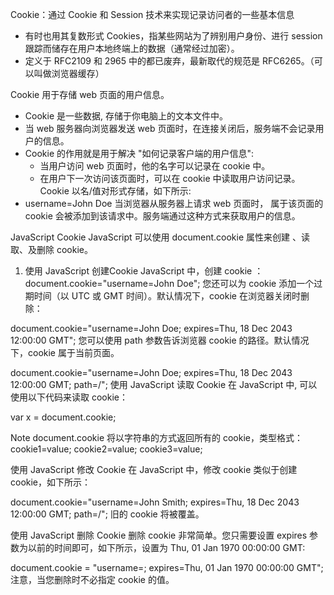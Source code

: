 Cookie：通过 Cookie 和 Session 技术来实现记录访问者的一些基本信息 
  - 有时也用其复数形式 Cookies，指某些网站为了辨别用户身份、进行 session 跟踪而储存在用户本地终端上的数据（通常经过加密）。
  - 定义于 RFC2109 和 2965 中的都已废弃，最新取代的规范是 RFC6265。（可以叫做浏览器缓存）

Cookie 用于存储 web 页面的用户信息。
  - Cookie 是一些数据, 存储于你电脑上的文本文件中。
  - 当 web 服务器向浏览器发送 web 页面时，在连接关闭后，服务端不会记录用户的信息。
  - Cookie 的作用就是用于解决 "如何记录客户端的用户信息":
    * 当用户访问 web 页面时，他的名字可以记录在 cookie 中。
    * 在用户下一次访问该页面时，可以在 cookie 中读取用户访问记录。
Cookie 以名/值对形式存储，如下所示:
- username=John Doe
  当浏览器从服务器上请求 web 页面时， 属于该页面的 cookie 会被添加到该请求中。服务端通过这种方式来获取用户的信息。

JavaScript Cookie
JavaScript 可以使用 document.cookie 属性来创建 、读取、及删除 cookie。
1. 使用 JavaScript 创建Cookie
JavaScript 中，创建 cookie ：document.cookie="username=John Doe";
您还可以为 cookie 添加一个过期时间（以 UTC 或 GMT 时间）。默认情况下，cookie 在浏览器关闭时删除：

document.cookie="username=John Doe; expires=Thu, 18 Dec 2043 12:00:00 GMT";
您可以使用 path 参数告诉浏览器 cookie 的路径。默认情况下，cookie 属于当前页面。

document.cookie="username=John Doe; expires=Thu, 18 Dec 2043 12:00:00 GMT; path=/";
使用 JavaScript 读取 Cookie
在 JavaScript 中, 可以使用以下代码来读取 cookie：

var x = document.cookie;

Note	document.cookie 将以字符串的方式返回所有的 cookie，类型格式： cookie1=value; cookie2=value; cookie3=value;

使用 JavaScript 修改 Cookie
在 JavaScript 中，修改 cookie 类似于创建 cookie，如下所示：

document.cookie="username=John Smith; expires=Thu, 18 Dec 2043 12:00:00 GMT; path=/";
旧的 cookie 将被覆盖。

使用 JavaScript 删除 Cookie
删除 cookie 非常简单。您只需要设置 expires 参数为以前的时间即可，如下所示，设置为 Thu, 01 Jan 1970 00:00:00 GMT:

document.cookie = "username=; expires=Thu, 01 Jan 1970 00:00:00 GMT";
注意，当您删除时不必指定 cookie 的值。